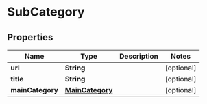 

# SubCategory


## Properties

| Name | Type | Description | Notes |
|------------ | ------------- | ------------- | -------------|
|**url** | **String** |  |  [optional] |
|**title** | **String** |  |  [optional] |
|**mainCategory** | [**MainCategory**](MainCategory.md) |  |  [optional] |



